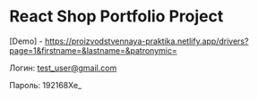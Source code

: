 # React Shop Portfolio Project

[Demo] - https://proizvodstvennaya-praktika.netlify.app/drivers?page=1&firstname=&lastname=&patronymic=

Логин: test_user@gmail.com

Пароль: 192168Xe_
